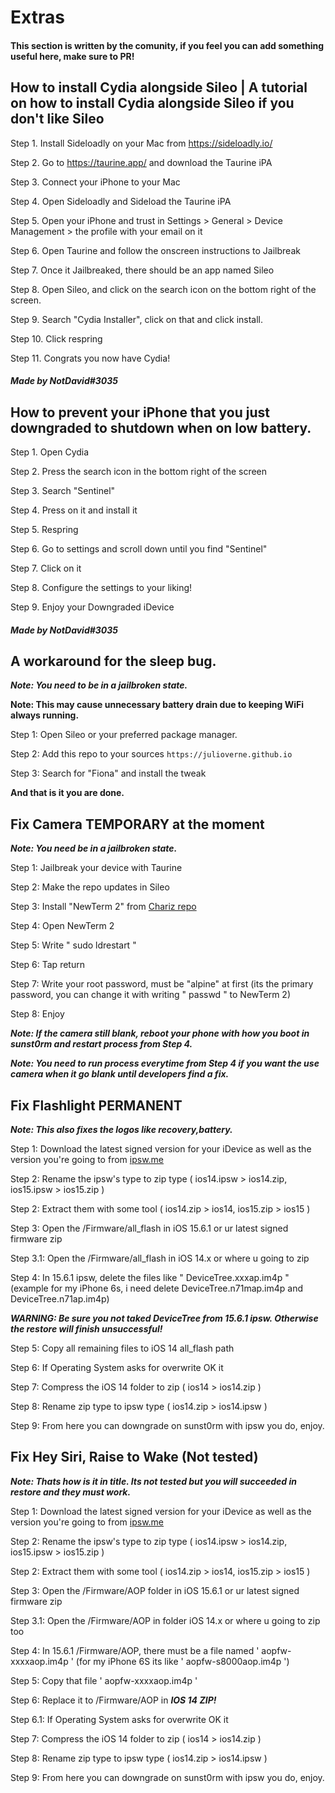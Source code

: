 # Extras
#### This section is written by the comunity, if you feel you can add something useful here, make sure to PR!

## How to install Cydia alongside Sileo | A tutorial on how to install Cydia alongside Sileo if you don't like Sileo

Step 1. Install Sideloadly on your Mac from https://sideloadly.io/

Step 2. Go to https://taurine.app/ and download the Taurine iPA

Step 3. Connect your iPhone to your Mac

Step 4. Open Sideloadly and Sideload the Taurine iPA

Step 5. Open your iPhone and trust in Settings > General > Device Management > the profile with your email on it

Step 6. Open Taurine and follow the onscreen instructions to Jailbreak

Step 7. Once it Jailbreaked, there should be an app named Sileo

Step 8. Open Sileo, and click on the search icon on the bottom right of the screen.

Step 9. Search "Cydia Installer", click on that and click install.

Step 10. Click respring

Step 11. Congrats you now have Cydia!

##### Made by NotDavid#3035

## How to prevent your iPhone that you just downgraded to shutdown when on low battery.

Step 1. Open Cydia

Step 2. Press the search icon in the bottom right of the screen

Step 3. Search "Sentinel"

Step 4. Press on it and install it

Step 5. Respring

Step 6. Go to settings and scroll down until you find "Sentinel"

Step 7. Click on it

Step 8. Configure the settings to your liking!

Step 9. Enjoy your Downgraded iDevice

##### Made by NotDavid#3035

## A workaround for the sleep bug. ##

***Note: You need to be in a jailbroken state.***

**Note: This may cause unnecessary battery drain due to keeping WiFi always running.**

Step 1: Open Sileo or your preferred package manager.

Step 2: Add this repo to your sources `https://julioverne.github.io`

Step 3: Search for "Fiona" and install the tweak

**And that is it you are done.**

## Fix Camera TEMPORARY at the moment ##
***Note: You need be in a jailbroken state.***

Step 1: Jailbreak your device with Taurine

Step 2: Make the repo updates in Sileo

Step 3: Install "NewTerm 2" from [Chariz repo](https://repo.chariz.com/)

Step 4: Open NewTerm 2

Step 5: Write " sudo ldrestart " 

Step 6: Tap return

Step 7: Write your root password, must be "alpine" at first (its the primary password, you can change it with writing " passwd " to NewTerm 2)

Step 8: Enjoy

***Note: If the camera still blank, reboot your phone with how you boot in sunst0rm and restart process from Step 4.***

***Note: You need to run process everytime from Step 4 if you want the use camera when it go blank until developers find a fix.***

## Fix Flashlight PERMANENT ##

***Note: This also fixes the logos like recovery,battery.***

Step 1: Download the latest signed version for your iDevice as well as the version you're going to from [ipsw.me](https://ipsw.me/)

Step 2: Rename the ipsw's type to zip type ( ios14.ipsw > ios14.zip, ios15.ipsw > ios15.zip )

Step 2: Extract them with some tool ( ios14.zip > ios14, ios15.zip > ios15 )

Step 3: Open the /Firmware/all_flash in iOS 15.6.1 or ur latest signed firmware zip

Step 3.1: Open the /Firmware/all_flash in iOS 14.x or where u going to zip

Step 4: In 15.6.1 ipsw, delete the files like " DeviceTree.xxxap.im4p " (example for my iPhone 6s, i need delete DeviceTree.n71map.im4p and DeviceTree.n71ap.im4p)


***WARNING: Be sure you not taked DeviceTree from 15.6.1 ipsw. Otherwise the restore will finish unsuccessful!***


Step 5: Copy all remaining files to iOS 14 all_flash path

Step 6: If Operating System asks for overwrite OK it

Step 7: Compress the iOS 14 folder to zip ( ios14 > ios14.zip )

Step 8: Rename zip type to ipsw type ( ios14.zip > ios14.ipsw )

Step 9: From here you can downgrade on sunst0rm with ipsw you do, enjoy.

## Fix Hey Siri, Raise to Wake (Not tested) ##

***Note: Thats how is it in title. Its not tested but you will succeeded in restore and they must work.***

Step 1: Download the latest signed version for your iDevice as well as the version you're going to from [ipsw.me](https://ipsw.me/)

Step 2: Rename the ipsw's type to zip type ( ios14.ipsw > ios14.zip, ios15.ipsw > ios15.zip )

Step 2: Extract them with some tool ( ios14.zip > ios14, ios15.zip > ios15 )

Step 3: Open the /Firmware/AOP folder in iOS 15.6.1 or ur latest signed firmware zip

Step 3.1: Open the /Firmware/AOP in folder iOS 14.x or where u going to zip too

Step 4: In 15.6.1 /Firmware/AOP, there must be a file named ' aopfw-xxxxaop.im4p ' (for my iPhone 6S its like ' aopfw-s8000aop.im4p ')

Step 5: Copy that file ' aopfw-xxxxaop.im4p '

Step 6: Replace it to /Firmware/AOP in ***IOS 14 ZIP!***

Step 6.1: If Operating System asks for overwrite OK it

Step 7: Compress the iOS 14 folder to zip ( ios14 > ios14.zip )

Step 8: Rename zip type to ipsw type ( ios14.zip > ios14.ipsw )

Step 9: From here you can downgrade on sunst0rm with ipsw you do, enjoy.







